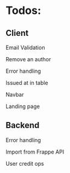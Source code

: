 # Todos:
 
## Client

Email Validation

Remove an author

Error handling

Issued at in table

Navbar

Landing page


## Backend

Error handling

Import from Frappe API

User credit ops